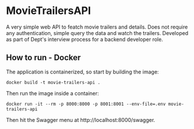 # MovieTrailersAPI
A very simple web API to featch movie trailers and details. Does not require any authentication, simple query the data and watch the trailers. Developed as part of Dept's interview process for a backend developer role.

## How to run - Docker
The application is containerized, so start by building the image:
```
docker build -t movie-trailers-api .
```

Then run the image inside a container:
```
docker run -it --rm -p 8000:8000 -p 8001:8001 --env-file=.env movie-trailers-api
```

Then hit the Swagger menu at http://localhost:8000/swagger.
